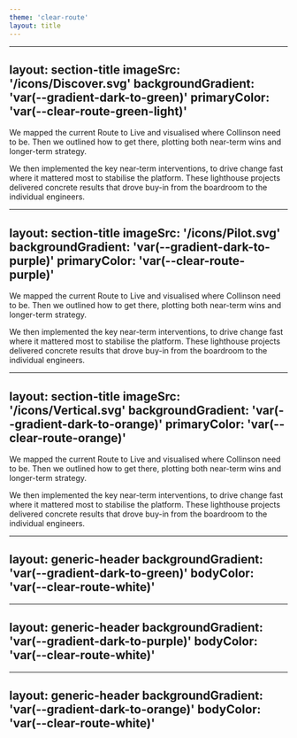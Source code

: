 ```yaml
---
theme: 'clear-route'
layout: title
---
```


<template v-slot:heading>
<span class="text-clear-route-white block">Heading</span>
<span class="text-clear-route-green block">Presentation</span>
</template>
<template v-slot:subheading>A PRESENTATION TEMPLATE</template>
<template v-slot:date>June 2025</template>

---
layout: section-title
imageSrc: '/icons/Discover.svg'
backgroundGradient: 'var(--gradient-dark-to-green)'
primaryColor: 'var(--clear-route-green-light)'
---

<template v-slot:phase>PHASE 1</template>
<template v-slot:main-heading>DISCOVERY</template>
<template v-slot:sub-heading>HOLISTIC END TO END REVIEW OF COLLINSON ROUTE TO LIVE:</template>

We mapped the current Route to Live and visualised where Collinson need to be. Then we outlined how to get there, plotting both near-term wins and longer-term strategy.

We then implemented the key near-term interventions, to drive change fast where it mattered most to stabilise the platform. These lighthouse projects delivered concrete results that drove buy-in from the boardroom to the individual engineers.

---
layout: section-title
imageSrc: '/icons/Pilot.svg'
backgroundGradient: 'var(--gradient-dark-to-purple)'
primaryColor: 'var(--clear-route-purple)'
---

<template v-slot:phase>PHASE 2</template>
<template v-slot:main-heading>STABILITY</template>
<template v-slot:sub-heading>HOLISTIC END TO END REVIEW OF COLLINSON ROUTE TO LIVE:</template>

We mapped the current Route to Live and visualised where Collinson need to be. Then we outlined how to get there, plotting both near-term wins and longer-term strategy.

We then implemented the key near-term interventions, to drive change fast where it mattered most to stabilise the platform. These lighthouse projects delivered concrete results that drove buy-in from the boardroom to the individual engineers.

---
layout: section-title
imageSrc: '/icons/Vertical.svg'
backgroundGradient: 'var(--gradient-dark-to-orange)'
primaryColor: 'var(--clear-route-orange)'
---

<template v-slot:phase>PHASE 3</template>
<template v-slot:main-heading>SCALE</template>
<template v-slot:sub-heading>HOLISTIC END TO END REVIEW OF COLLINSON ROUTE TO LIVE:</template>

We mapped the current Route to Live and visualised where Collinson need to be. Then we outlined how to get there, plotting both near-term wins and longer-term strategy.

We then implemented the key near-term interventions, to drive change fast where it mattered most to stabilise the platform. These lighthouse projects delivered concrete results that drove buy-in from the boardroom to the individual engineers.

---
layout: generic-header
backgroundGradient: 'var(--gradient-dark-to-green)'
bodyColor: 'var(--clear-route-white)'
---

<template v-slot:heading>
  <span class="text-clear-route-green block">Headline</span>
  <span class="text-clear-route-white block">Example</span>
</template>

<template v-slot:body>
  <p>This is the main body content. You can add any HTML or text here.</p>
  <p>This is a second paragraph to demonstrate spacing.</p>
</template>

---
layout: generic-header
backgroundGradient: 'var(--gradient-dark-to-purple)'
bodyColor: 'var(--clear-route-white)'
---

<template v-slot:heading>
  <span class="text-clear-route-purple block">Headline</span>
  <span class="text-clear-route-white block">Example</span>
</template>

<template v-slot:body>
  <p>This is the main body content. You can add any HTML or text here.</p>
  <p>This is a second paragraph to demonstrate spacing.</p>
</template>

---
layout: generic-header
backgroundGradient: 'var(--gradient-dark-to-orange)'
bodyColor: 'var(--clear-route-white)'
---

<template v-slot:heading>
  <span class="text-clear-route-orange block">Headline</span>
  <span class="text-clear-route-white block">Example</span>
</template>

<template v-slot:body>
  <p>This is the main body content. You can add any HTML or text here.</p>
  <p>This is a second paragraph to demonstrate spacing.</p>
</template>